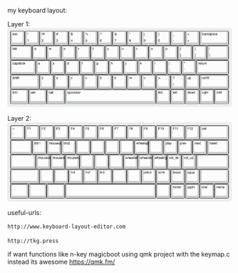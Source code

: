 my keyboard layout:

Layer 1:
    ![Layer 1](https://github.com/z5n0w/gh60/raw/master/L1.png)

Layer 2:
    ![Layer 2](https://github.com/z5n0w/gh60/raw/master/L2.png)

useful-urls:

    http://www.keyboard-layout-editor.com
    
    http://tkg.press

if want functions like n-key magicboot
using qmk project with the keymap.c instead its awesome
    https://qmk.fm/
